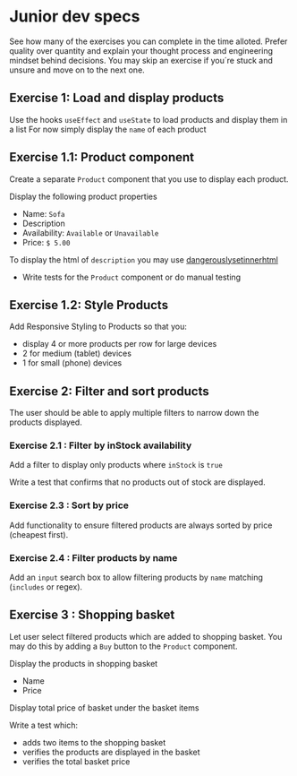 # Junior dev specs

See how many of the exercises you can complete in the time alloted. 
Prefer quality over quantity and explain your thought process and engineering mindset behind decisions.
You may skip an exercise if you´re stuck and unsure and move on to the next one.

## Exercise 1: Load and display products

Use the hooks `useEffect` and `useState` to load products and display them in a list
For now simply display the `name` of each product

## Exercise 1.1: Product component

Create a separate `Product` component that you use to display each product.

Display the following product properties

- Name: `Sofa`
- Description
- Availability: `Available` or `Unavailable`
- Price: `$ 5.00`

To display the html of `description` you may use [dangerouslysetinnerhtml](https://reactjs.org/docs/dom-elements.html#dangerouslysetinnerhtml)

- Write tests for the `Product` component or do manual testing 

## Exercise 1.2: Style Products

Add Responsive Styling to Products so that you:
- display 4 or more products per row for large devices
- 2 for medium (tablet) devices
- 1 for small (phone) devices

## Exercise 2: Filter and sort products

The user should be able to apply multiple filters to narrow down
the products displayed.

### Exercise 2.1 : Filter by inStock availability

Add a filter to display only products where `inStock` is `true`

Write a test that confirms that no products out of stock are displayed. 

### Exercise 2.3 : Sort by price

Add functionality to ensure filtered products are always sorted by price (cheapest first).

### Exercise 2.4 : Filter products by name

Add an `input` search box to allow filtering products by `name` matching (`includes` or regex).

## Exercise 3 : Shopping basket

Let user select filtered products which are added to shopping basket. 
You may do this by adding a `Buy` button to the `Product` component.

Display the products in shopping basket

- Name
- Price

Display total price of basket under the basket items

Write a test which:
- adds two items to the shopping basket
- verifies the products are displayed in the basket
- verifies the total basket price


